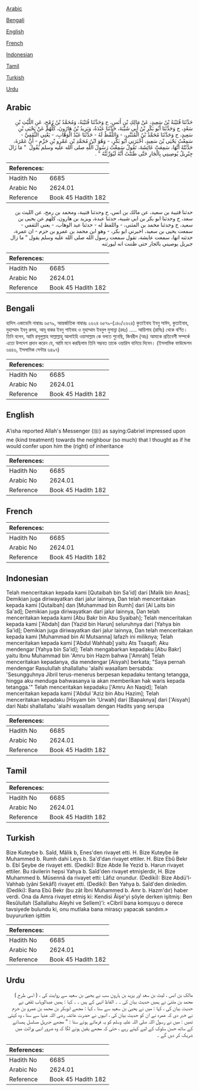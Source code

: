 [Arabic](#arabic)

[Bengali](#bengali)

[English](#english)

[French](#french)

[Indonesian](#indonesian)

[Tamil](#tamil)

[Turkish](#turkish)

[Urdu](#urdu)

## Arabic


<div dir="rtl" lang="ar" style={{fontSize:'larger',backgroundColor:'#f8f9fa',padding:20}}>
حَدَّثَنَا قُتَيْبَةُ بْنُ سَعِيدٍ، عَنْ مَالِكِ بْنِ أَنَسٍ، ح وَحَدَّثَنَا قُتَيْبَةُ، وَمُحَمَّدُ بْنُ رُمْحٍ، عَنِ اللَّيْثِ بْنِ سَعْدٍ، ح وَحَدَّثَنَا أَبُو بَكْرِ بْنُ أَبِي شَيْبَةَ، حَدَّثَنَا عَبْدَةُ، وَيَزِيدُ بْنُ هَارُونَ، كُلُّهُمْ عَنْ يَحْيَى بْنِ سَعِيدٍ، ح وَحَدَّثَنَا مُحَمَّدُ بْنُ الْمُثَنَّى، - وَاللَّفْظُ لَهُ - حَدَّثَنَا عَبْدُ الْوَهَّابِ، - يَعْنِي الثَّقَفِيَّ - سَمِعْتُ يَحْيَى بْنَ سَعِيدٍ، أَخْبَرَنِي أَبُو بَكْرٍ، - وَهُوَ ابْنُ مُحَمَّدِ بْنِ عَمْرِو بْنِ حَزْمٍ - أَنَّ عَمْرَةَ، حَدَّثَتْهُ أَنَّهَا، سَمِعَتْ عَائِشَةَ، تَقُولُ سَمِعْتُ رَسُولَ اللَّهِ صلى الله عليه وسلم يَقُولُ ‏ "‏ مَا زَالَ جِبْرِيلُ يُوصِينِي بِالْجَارِ حَتَّى ظَنَنْتُ أَنَّهُ لَيُوَرِّثَنَّهُ ‏"‏ ‏.‏
</div>
<div style={{backgroundColor:'#f8f9fa',padding:20, marginBottom: 10}}><table> <thead> <tr> <th>References:</th> <th></th> </tr> </thead> <tbody><tr><td>Hadith No</td><td>6685</td></tr><tr><td>Arabic No</td><td>2624.01</td></tr><tr><td>Reference</td><td>Book 45 Hadith 182</td></tr></tbody></table></div>


<div dir="rtl" lang="ar" style={{fontSize:'larger',backgroundColor:'#f8f9fa',padding:20}}>
حدثنا قتيبة بن سعيد، عن مالك بن انس، ح وحدثنا قتيبة، ومحمد بن رمح، عن الليث بن سعد، ح وحدثنا ابو بكر بن ابي شيبة، حدثنا عبدة، ويزيد بن هارون، كلهم عن يحيى بن سعيد، ح وحدثنا محمد بن المثنى، - واللفظ له - حدثنا عبد الوهاب، - يعني الثقفي - سمعت يحيى بن سعيد، اخبرني ابو بكر، - وهو ابن محمد بن عمرو بن حزم - ان عمرة، حدثته انها، سمعت عايشة، تقول سمعت رسول الله صلى الله عليه وسلم يقول " ما زال جبريل يوصيني بالجار حتى ظننت انه ليورثنه
</div>
<div style={{backgroundColor:'#f8f9fa',padding:20, marginBottom: 10}}><table> <thead> <tr> <th>References:</th> <th></th> </tr> </thead> <tbody><tr><td>Hadith No</td><td>6685</td></tr><tr><td>Arabic No</td><td>2624.01</td></tr><tr><td>Reference</td><td>Book 45 Hadith 182</td></tr></tbody></table></div>

## Bengali


<div dir="ltr" lang="bn" style={{fontSize:'larger',backgroundColor:'#f8f9fa',padding:20}}>
হাদিস একাডেমি নাম্বারঃ ৬৫৭৯, আন্তর্জাতিক নাম্বারঃ ২৬২৪ ৬৫৭৯-(১৪০/২৬২৪) কুতাইবাহ ইবনু সাঈদ, কুতাইবাহ, মুহাম্মাদ ইবনু রুমহ, আবূ বাকর ইবনু শাইবাহ ও মুহাম্মাদ ইবনুল মুসান্না (রহঃ) ..... আয়িশাহ (রাযিঃ) থেকে বর্ণিত। তিনি বলেন, আমি রসূলুল্লাহ সাল্লাল্লাহু আলাইহি ওয়াসাল্লাম কে বলতে শুনেছি, জিবরীল (আঃ) আমাকে প্রতিবেশী সম্পর্কে এতো উপদেশ প্রদান করেন যে, আমি মনে করছিলাম তিনি সম্ভবত তাকে ওয়ারিস বানিয়ে দিবেন। (ইসলামিক ফাউন্ডেশন ৬৪৪৬, ইসলামিক সেন্টার ৬৪৯৭)
</div>
<div style={{backgroundColor:'#f8f9fa',padding:20, marginBottom: 10}}><table> <thead> <tr> <th>References:</th> <th></th> </tr> </thead> <tbody><tr><td>Hadith No</td><td>6685</td></tr><tr><td>Arabic No</td><td>2624.01</td></tr><tr><td>Reference</td><td>Book 45 Hadith 182</td></tr></tbody></table></div>

## English


<div dir="ltr" lang="en" style={{fontSize:'larger',backgroundColor:'#f8f9fa',padding:20}}>
A'isha reported Allah's Messenger (ﷺ) as saying:Gabriel impressed upon me (kind treatment) towards the neighbour (so much) that I thought as if he would confer upon him the (right) of inheritance
</div>
<div style={{backgroundColor:'#f8f9fa',padding:20, marginBottom: 10}}><table> <thead> <tr> <th>References:</th> <th></th> </tr> </thead> <tbody><tr><td>Hadith No</td><td>6685</td></tr><tr><td>Arabic No</td><td>2624.01</td></tr><tr><td>Reference</td><td>Book 45 Hadith 182</td></tr></tbody></table></div>

## French


<div dir="ltr" lang="fr" style={{fontSize:'larger',backgroundColor:'#f8f9fa',padding:20}}>

</div>
<div style={{backgroundColor:'#f8f9fa',padding:20, marginBottom: 10}}><table> <thead> <tr> <th>References:</th> <th></th> </tr> </thead> <tbody><tr><td>Hadith No</td><td>6685</td></tr><tr><td>Arabic No</td><td>2624.01</td></tr><tr><td>Reference</td><td>Book 45 Hadith 182</td></tr></tbody></table></div>

## Indonesian


<div dir="ltr" lang="id" style={{fontSize:'larger',backgroundColor:'#f8f9fa',padding:20}}>
Telah menceritakan kepada kami [Qutaibah bin Sa'id] dari [Malik bin Anas]; Demikian juga diriwayatkan dari jalur lainnya, Dan telah menceritakan kepada kami [Qutaibah] dan [Muhammad bin Rumh] dari [Al Laits bin Sa'ad]; Demikian juga diriwayatkan dari jalur lainnya, Dan telah menceritakan kepada kami [Abu Bakr bin Abu Syaibah]; Telah menceritakan kepada kami ['Abdah] dan [Yazid bin Harun] seluruhnya dari [Yahya bin Sa'id]; Demikian juga diriwayatkan dari jalur lainnya, Dan telah menceritakan kepada kami [Muhammad bin Al Mutsanna] lafazh ini miliknya; Telah menceritakan kepada kami ['Abdul Wahhab] yaitu Ats Tsaqafi; Aku mendengar [Yahya bin Sa'id]; Telah mengabarkan kepadaku [Abu Bakr] yaitu Ibnu Muhammad bin 'Amru bin Hazm bahwa ['Amrah] Telah menceritakan kepadanya, dia mendengar [Aisyah] berkata; "Saya pernah mendengar RasuIullah shallallahu 'alaihi wasallam bersabda: 'Sesungguhnya Jibril terus-menerus berpesan kepadaku tentang tetangga, hingga aku menduga bahwasanya ia akan memberikan hak waris kepada tetangga.'" Telah menceritakan kepadaku ['Amru An Naqid]; Telah menceritakan kepada kami ['Abdul 'Aziz bin Abu Hazim]; Telah menceritakan kepadaku [Hisyam bin 'Urwah] dari [Bapaknya] dari ['Aisyah] dari Nabi shallallahu 'alaihi wasallam dengan Hadits yang serupa
</div>
<div style={{backgroundColor:'#f8f9fa',padding:20, marginBottom: 10}}><table> <thead> <tr> <th>References:</th> <th></th> </tr> </thead> <tbody><tr><td>Hadith No</td><td>6685</td></tr><tr><td>Arabic No</td><td>2624.01</td></tr><tr><td>Reference</td><td>Book 45 Hadith 182</td></tr></tbody></table></div>

## Tamil


<div dir="ltr" lang="ta" style={{fontSize:'larger',backgroundColor:'#f8f9fa',padding:20}}>

</div>
<div style={{backgroundColor:'#f8f9fa',padding:20, marginBottom: 10}}><table> <thead> <tr> <th>References:</th> <th></th> </tr> </thead> <tbody><tr><td>Hadith No</td><td>6685</td></tr><tr><td>Arabic No</td><td>2624.01</td></tr><tr><td>Reference</td><td>Book 45 Hadith 182</td></tr></tbody></table></div>

## Turkish


<div dir="ltr" lang="tr" style={{fontSize:'larger',backgroundColor:'#f8f9fa',padding:20}}>
Bize Kuteybe b. Saîd, Mâlik b, Enes'den rivayet etti. H. Bize Kuteybe ile Muhammed b. Rumh dahi Leys b. Sa'd'dan rivayet ettiler. H. Bize Ebû Bekr b. Ebî Şeybe de rivayet etti. (Dediki): Bize Abde İle Yezid b. Harun rivayet ettiler. Bu râvilerin hepsi Yahya b. Saîd'den rivayet etmişlerdir, H. Bize Muhammed b. Müsennâ da rivayet etti: Lâfız onundur. (Dediki): Bize Abdü'l-Vahhab (yâni Sekâfî) rivayet etti. (Dediki): Ben Yahya b. Saîd'den dinledim. (Dediki): Bana Ebû Bekr (bu zât İbni Muhammed b. Amr b. Hazm'dır) haber verdi. Ona da Amra rivayet etmiş ki: Kendisi Âişe'yi şöyle derken işitmiş: Ben Resûlullah (Sallallahu Aleyhi ve Sellem)'i: «Cibril bana komşuyu o derece tavsiyede bulundu ki, onu mutlaka bana mirasçı yapacak sandım.» buyururken işittim
</div>
<div style={{backgroundColor:'#f8f9fa',padding:20, marginBottom: 10}}><table> <thead> <tr> <th>References:</th> <th></th> </tr> </thead> <tbody><tr><td>Hadith No</td><td>6685</td></tr><tr><td>Arabic No</td><td>2624.01</td></tr><tr><td>Reference</td><td>Book 45 Hadith 182</td></tr></tbody></table></div>

## Urdu


<div dir="rtl" lang="ur" style={{fontSize:'larger',backgroundColor:'#f8f9fa',padding:20}}>
مالک بن انس ، لیث بن سعد اور یزید بن ہارون سب نے یحییٰ بن سعید سے روایت کی ، ( اسی طرح ) محمد بن مثنیٰ نے ہمیں حدیث بیان کی ۔ ۔ الفاظ انہی کے ہیں ۔ ۔ کہا : ہمیں عبدالوہاب ثقفی نے حدیث بیان کی ، کہا : میں نے یحییٰ بن سعید سے سنا ، کہا : مجھے ابوبکر بن محمد بن عمرو بن حزم نے خبر دی کہ عمرہ نے ان کو حدیث بیان کی ، انہوں نے حضرت عائشہ رضی اللہ عنہا سے سنا ، وہ کہتی تھیں : میں نے رسول اللہ صلی اللہ علیہ وسلم کو یہ فرماتے ہوئے سنا : " مجھے جبریل مسلسل ہمسائے کے ساتھ حسن سلوک کے لیے کہتے رہے ، حتی کہ مجھے یقین ہونے لگا کہ وہ ضرور انہی وراثت میں شریک کر دیں گے ۔
</div>
<div style={{backgroundColor:'#f8f9fa',padding:20, marginBottom: 10}}><table> <thead> <tr> <th>References:</th> <th></th> </tr> </thead> <tbody><tr><td>Hadith No</td><td>6685</td></tr><tr><td>Arabic No</td><td>2624.01</td></tr><tr><td>Reference</td><td>Book 45 Hadith 182</td></tr></tbody></table></div>